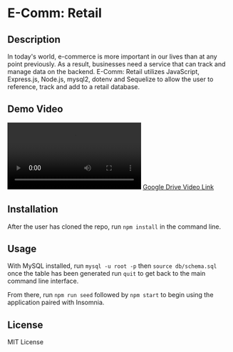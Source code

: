 # E-Comm: Retail

## Description
In today's world, e-commerce is more important in our lives than at any point previously. As a result, businesses need a service that can track and manage data on the backend. E-Comm: Retail utilizes JavaScript, Express.js, Node.js, mysql2, dotenv and Sequelize to allow the user to reference, track and add to a retail database. 

## Demo Video
![](/assets/E-comm-vid.webm)
[Google Drive Video Link](https://drive.google.com/file/d/1lqYemXyN3sAJW4CJo3SbjRUSBkygbnBf/view)

## Installation
After the user has cloned the repo, run `npm install` in the command line.

## Usage
With MySQL installed, run `mysql -u root -p`
then `source db/schema.sql`
once the table has been generated run `quit` to get back to the main command line interface.

From there, run `npm run seed` followed by `npm start` to begin using the application paired with Insomnia.

## License
MIT License